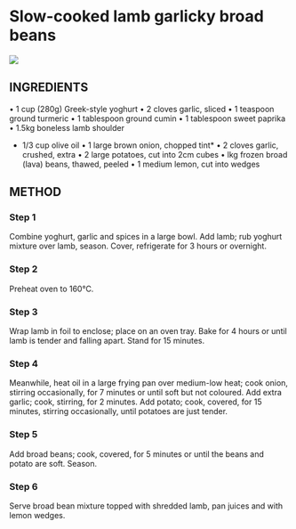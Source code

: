 # Slow-cooked lamb garlicky broad beans
![](https://user-images.githubusercontent.com/658935/37236747-051b1896-245f-11e8-8da6-07f995c7af62.jpg)
## INGREDIENTS 
• 1 cup (280g) Greek-style yoghurt 
• 2 cloves garlic, sliced 
• 1 teaspoon ground turmeric 
• 1 tablespoon ground cumin 
• 1 tablespoon sweet paprika 
• 1.5kg boneless lamb shoulder
* 1/3 cup olive oil 
• 1 large brown onion, chopped tint* 
• 2 cloves garlic, crushed, extra 
• 2 large potatoes, cut into 2cm cubes 
• lkg frozen broad (lava) beans, thawed, peeled 
• 1 medium lemon, cut into wedges 
## METHOD 
### Step 1 
Combine yoghurt, garlic and spices in a large bowl. Add lamb; rub yoghurt mixture over lamb, season. Cover, refrigerate for 3 hours or overnight. 
### Step 2 
Preheat oven to 160°C. 
### Step 3 
Wrap lamb in foil to enclose; place on an oven tray. Bake for 4 hours or until lamb is tender and falling apart. Stand for 15 minutes. 
### Step 4 
Meanwhile, heat oil in a large frying pan over medium-low heat; cook onion, stirring occasionally, for 7 minutes or until soft but not coloured. Add extra garlic; cook, stirring, for 2 minutes. Add potato; cook, covered, for 15 minutes, stirring occasionally, until potatoes are just tender. 
### Step 5 
Add broad beans; cook, covered, for 5 minutes or until the beans and potato are soft. Season. 
### Step 6 
Serve broad bean mixture topped with shredded lamb, 
pan juices and with lemon wedges. 

